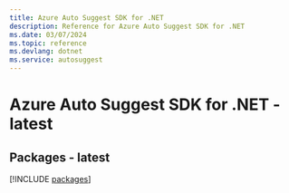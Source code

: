 ```yaml
---
title: Azure Auto Suggest SDK for .NET
description: Reference for Azure Auto Suggest SDK for .NET
ms.date: 03/07/2024
ms.topic: reference
ms.devlang: dotnet
ms.service: autosuggest
---
```

# Azure Auto Suggest SDK for .NET - latest
## Packages - latest
[!INCLUDE [packages](auto-suggest-index.md)]